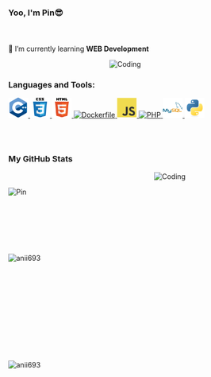 ### Yoo, I'm Pin😎

###
<br clear="both">

🌱 I’m currently learning **WEB Development**


<img align="right" alt="Coding" width="300" src="https://media4.giphy.com/media/v1.Y2lkPTc5MGI3NjExdnR2eGVjYjMwZnNveHF5bHByY2txY215OGY3cHlrbHpyN21kYjlmYSZlcD12MV9pbnRlcm5hbF9naWZfYnlfaWQmY3Q9Zw/3o6ZsVwNtxmIaivd7O/giphy.gif">

<br>
<h3 align="left">Languages and Tools:</h3>
<p align="left"> </a> <a href="https://www.w3schools.com/cpp/" target="_blank" rel="noreferrer"> <img src="https://raw.githubusercontent.com/devicons/devicon/master/icons/cplusplus/cplusplus-original.svg" alt="cplusplus" width="40" height="40"/> </a> <a href="https://www.w3schools.com/css/" target="_blank" rel="noreferrer"> <img src="https://raw.githubusercontent.com/devicons/devicon/master/icons/css3/css3-original-wordmark.svg" alt="css3" width="40" height="40"/> </a> <a href="https://www.w3.org/html/" target="_blank" rel="noreferrer"> <img src="https://raw.githubusercontent.com/devicons/devicon/master/icons/html5/html5-original-wordmark.svg" alt="html5" width="40" height="40"/> </a> <a href="https://www.java.com" target="_blank" rel="noreferrer"> <img src="https://skillicons.dev/icons?i=docker" alt="Dockerfile" width="40" height="40"/> </a> <a href="https://developer.mozilla.org/en-US/docs/Web/JavaScript" target="_blank" rel="noreferrer"> <img src="https://raw.githubusercontent.com/devicons/devicon/master/icons/javascript/javascript-original.svg" alt="javascript" width="40" height="40"/> </a> <a href="https://www.linux.org/" target="_blank" rel="noreferrer"> <img src="https://skillicons.dev/icons?i=php" alt="PHP" width="40" height="40"/> </a> <a href="https://www.mysql.com/" target="_blank" rel="noreferrer"> <img src="https://raw.githubusercontent.com/devicons/devicon/master/icons/mysql/mysql-original-wordmark.svg" alt="mysql" width="40" height="40"/> <a href="https://www.python.org" target="_blank" rel="noreferrer"> <img src="https://raw.githubusercontent.com/devicons/devicon/master/icons/python/python-original.svg" alt="python" width="40" height="40"/> </a> </p><br>

#
#

<h3>My GitHub Stats</h3>
<img align="right" alt="Coding" width="210" src="https://media.giphy.com/media/v1.Y2lkPWVjZjA1ZTQ3NWl6dm11OG1ocmE5dDltemg4ZjBiYjBqZzR6cmI3d201bXc5c2ttYiZlcD12MV9naWZzX3NlYXJjaCZjdD1n/xUA7aTUrRdHzOK7HI4/giphy.gif" >
<br>


<p><img align="left" src="https://github-readme-stats.vercel.app/api/top-langs/?username=Mr-pin13&theme=dark&hide_border=false&include_all_commits=false&count_private=false&layout=compact" alt="Pin" /></p>

<br><br><br><br><br><br><br>
<p>&nbsp;<img align="left" src="https://github-readme-stats.vercel.app/api?username=Mr-pin13&theme=dark&hide_border=false&include_all_commits=false&count_private=false" alt="anii693" /></p>
<br><br><br><br><br><br><br><br><br><br>

<p><img align="left" src="https://nirzak-streak-stats.vercel.app/?user=Mr-pin13&theme=dark&hide_border=false" alt="anii693" /></p>

###
